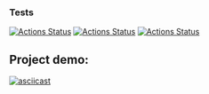 ### Tests
[![Actions Status](https://github.com/DariaPolubenko/java-project-71/actions/workflows/hexlet-check.yml/badge.svg)](https://github.com/DariaPolubenko/java-project-71/actions)
[![Actions Status](https://github.com/DariaPolubenko/java-project-71/actions/workflows/main.yml/badge.svg)](https://github.com/DariaPolubenko/java-project-71/actions)
[![Actions Status](https://github.com/DariaPolubenko/java-project-71/actions/workflows/codeclimate.yml/badge.svg)](https://github.com/DariaPolubenko/java-project-71/actions)


## Project demo:
[![asciicast](https://asciinema.org/a/655854.svg)](https://asciinema.org/a/655854)

